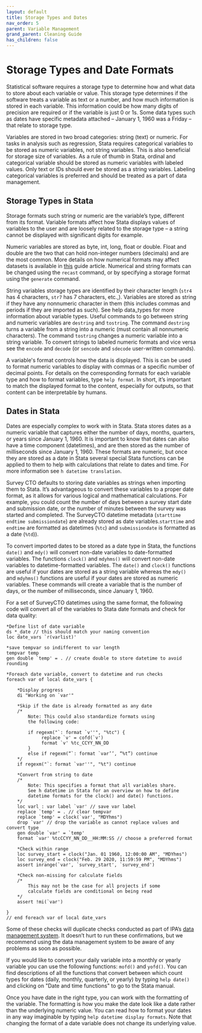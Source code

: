 ```yaml
---
layout: default
title: Storage Types and Dates
nav_order: 5
parent: Variable Management
grand_parent: Cleaning Guide
has_children: false
---
```


# Storage Types and Date Formats
Statistical software requires a storage type to determine how and what data to store about each variable or value. This storage type determines if the software treats a variable as text or a number, and how much information is stored in each variable. This information could be how many digits of precision are required or if the variable is just 0 or 1s. Some data types such as dates have specific metadata attached – January 1, 1960 was a Friday – that relate to storage type. 

Variables are stored in two broad categories: string (text) or numeric. For tasks in analysis such as regression, Stata requires categorical variables to be stored as numeric variables, not string variables. This is also beneficial for storage size of variables. As a rule of thumb in Stata, ordinal and categorical variable should be stored as numeric variables with labeled values. Only text or IDs should ever be stored as a string variables. Labeling categorical variables is preferred and should be treated as a part of data management. 

## Storage Types in Stata
Storage formats such string or numeric are the variable’s type, different from its format. Variable formats affect how Stata displays values of variables to the user and are loosely related to the storage type – a string cannot be displayed with significant digits for example.

Numeric variables are stored as byte, int, long, float or double. Float and double are the two that can hold non-integer numbers (decimals) and are the most common. More details on how numerical formats may affect datasets is available in [this](https://povertyaction.github.io/guides/cleaning/06%20Coding%20in%20Stata/02%20Numerical%20Formats/) guide article. Numerical and string formats can be changed using the `recast` command, or by specifying a storage format using the `generate` command. 

String variables storage types are identified by their character length (`str4` has 4 characters, `str7` has 7 characters, etc.,). Variables are stored as string if they have any nonnumeric character in them (this includes commas and periods if they are imported as such). See help data_types for more information about variable types. Useful commands to go between string and numeric variables are `destring` and `tostring`. The command `destring` turns a variable from a string into a numeric (must contain all nonnumeric characters). The command `tostring` changes a numeric variable into a string variable. To convert strings to labeled numeric formats and vice versa see the `encode` and `decode` (or `sencode` and `sdecode` user-written commands).

A variable's format controls how the data is displayed. This is can be used to format numeric variables to display with commas or a specific number of decimal points. For details on the corresponding formats for each variable type and how to format variables, type `help format`. In short, it’s important to match the displayed format to the content, especially for outputs, so that content can be interpretable by humans.

## Dates in Stata
Dates are especially complex to work with in Stata. Stata stores dates as a numeric variable that captures either the number of days, months, quarters, or years since January 1, 1960. It is important to know that dates can also have a time component (datetimes), and are then stored as the number of milliseconds since January 1, 1960. These formats are numeric, but once they are stored as a date in Stata several special Stata functions can be applied to them to help with calculations that relate to dates and time. For more information see `h datetime translation`.

Survey CTO defaults to storing date variables as strings when importing them to Stata. It’s advantageous to convert these variables to a proper date format, as it allows for various logical and mathematical calculations. For example, you could count the number of days between a survey start date and submission date, or the number of minutes between the survey was started and completed. The SurveyCTO datetime metadata (`starttime endtime submissiondate`) are already stored as date variables.`starttime` and `endtime` are formatted as datetimes (`%tc`) and `submissiondate` is formatted as a date (`%td`)).

To convert imported dates to be stored as a date type in Stata, the functions `date()` and `mdy()` will convert non-date variables to date-formatted variables. The functions `clock()` and `mdyhms()` will convert non-date variables to datetime-formatted variables. The `date()` and `clock()` functions are useful if your dates are stored as a string variable whereas the `mdy()` and `mdyhms()` functions are useful if your dates are stored as numeric variables. These commands will create a variable that is the number of days, or the number of milliseconds, since January 1, 1960. 

For a set of SurveyCTO datetimes using the same format, the following code will convert all of the variables to Stata date formats and check for data quality:
```
*Define list of date variable
ds *_date // this should match your naming convention
loc date_vars `r(varlist)'

*save tempvar so indifferent to var length
tempvar temp 
gen double `temp' = . // create double to store datetime to avoid rounding

*Foreach date variable, convert to datetime and run checks
foreach var of local date_vars {

	*Display progress
	di "Working on `var'"

	*Skip if the date is already formatted as any date
	/*
		Note: This could also standardize formats using
		the following code:
		
		if regexm("`: format `v''", "%tc") {
			 replace `v' = cofd(`v')
			 format `v' %tc_CCYY_NN_DD
		}
		else if regexm(“`: format `var’’, “%t”) continue
	*/
	if regexm("`: format `var''", "%t") continue

	*Convert from string to date 
	/*
		Note: This specifies a format that all variables share.
		See h datetime in Stata for an overview on how to define
		datetime formats for the clock() and date() functions.
	*/
	loc varl : var label `var' // save var label
	replace `temp' = . // clear tempvar
	replace `temp' = clock(`var', "MDYhms")
	drop `var' // drop the variable as cannot replace values and convert type
	gen double `var' = `temp'
	format `var' %tcCCYY_NN_DD__HH:MM:SS // choose a preferred format

	*Check within range
	loc survey_start = clock("Jan. 01 1960, 12:00:00 AM", "MDYhms")
	loc survey_end = clock("Feb. 29 2020, 11:59:59 PM", "MDYhms")
	assert inrange(`var', `survey_start', `survey_end') 

	*Check non-missing for calculate fields
	/* 
		This may not be the case for all projects if some
		calculate fields are conditional on being read
	*/
	assert !mi(`var')

}
// end foreach var of local date_vars
```
Some of these checks will duplicate checks conducted as part of IPA’s [data management system](https://github.com/PovertyAction/high-frequency-checks). It doesn’t hurt to run these confirmations, but we recommend using the data management system to be aware of any problems as soon as possible.

If you would like to convert your daily variable into a monthly or yearly variable you can use the following functions: `mofd()` and `yofd()`. You can find descriptions of all the functions that convert between which count types for dates (daily, monthly, quarterly, or yearly) by typing `help date()` and clicking on "Date and time functions" to go to the Stata manual. 

Once you have date in the right type, you can work with the formatting of the variable. The formatting is how you make the date look like a date rather than the underlying numeric value. You can read how to format your dates in any way imaginable by typing `help datetime display formats`. Note that changing the format of a date variable does not change its underlying value.
